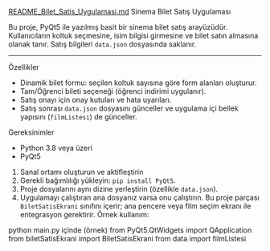 [README_Bilet_Satis_Uygulamasi.md](https://github.com/user-attachments/files/22180162/README_Bilet_Satis_Uygulamasi.md)
Sinema Bilet Satış Uygulaması


Bu proje, PyQt5 ile yazılmış basit bir sinema bilet satış arayüzüdür. Kullanıcıların koltuk seçmesine, isim bilgisi girmesine ve bilet satın almasına olanak tanır. Satış bilgileri `data.json` dosyasında saklanır.

---

Özellikler
- Dinamik bilet formu: seçilen koltuk sayısına göre form alanları oluşturur.
- Tam/Öğrenci bileti seçeneği (öğrenci indirimi uygulanır).
- Satış onayı için onay kutuları ve hata uyarıları.
- Satış sonrası `data.json` dosyasını günceller ve uygulama içi bellek yapısını (`filmListesi`) de günceller.



 Gereksinimler
- Python 3.8 veya üzeri
- PyQt5



1. Sanal ortamı oluşturun ve aktifleştirin
2. Gerekli bağımlılığı yükleyin: `pip install PyQt5`.
3. Proje dosyalarını aynı dizine yerleştirin (özellikle `data.json`).
4. Uygulamayı çalıştıran ana dosyanız varsa onu çalıştırın. Bu proje parçası `BiletSatisEkrani` sınıfını içerir; ana pencere veya film seçim ekranı ile entegrasyon gerektirir. Örnek kullanım:

python
main.py içinde (örnek)
from PyQt5.QtWidgets import QApplication
from biletSatisEkrani import BiletSatisEkrani
from data import filmListesi   






